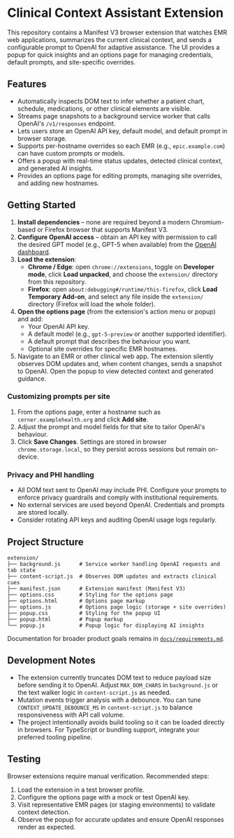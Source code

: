 # Clinical Context Assistant Extension

This repository contains a Manifest V3 browser extension that watches EMR web applications, summarizes the current clinical context, and sends a configurable prompt to OpenAI for adaptive assistance. The UI provides a popup for quick insights and an options page for managing credentials, default prompts, and site-specific overrides.

## Features

- Automatically inspects DOM text to infer whether a patient chart, schedule, medications, or other clinical elements are visible.
- Streams page snapshots to a background service worker that calls OpenAI's `/v1/responses` endpoint.
- Lets users store an OpenAI API key, default model, and default prompt in browser storage.
- Supports per-hostname overrides so each EMR (e.g., `epic.example.com`) can have custom prompts or models.
- Offers a popup with real-time status updates, detected clinical context, and generated AI insights.
- Provides an options page for editing prompts, managing site overrides, and adding new hostnames.

## Getting Started

1. **Install dependencies** – none are required beyond a modern Chromium-based or Firefox browser that supports Manifest V3.
2. **Configure OpenAI access** – obtain an API key with permission to call the desired GPT model (e.g., GPT-5 when available) from the [OpenAI dashboard](https://platform.openai.com/).
3. **Load the extension**:
   - **Chrome / Edge**: open `chrome://extensions`, toggle on **Developer mode**, click **Load unpacked**, and choose the `extension/` directory from this repository.
   - **Firefox**: open `about:debugging#/runtime/this-firefox`, click **Load Temporary Add-on**, and select any file inside the `extension/` directory (Firefox will load the whole folder).
4. **Open the options page** (from the extension's action menu or popup) and add:
   - Your OpenAI API key.
   - A default model (e.g., `gpt-5-preview` or another supported identifier).
   - A default prompt that describes the behaviour you want.
   - Optional site overrides for specific EMR hostnames.
5. Navigate to an EMR or other clinical web app. The extension silently observes DOM updates and, when content changes, sends a snapshot to OpenAI. Open the popup to view detected context and generated guidance.

### Customizing prompts per site

1. From the options page, enter a hostname such as `cerner.examplehealth.org` and click **Add site**.
2. Adjust the prompt and model fields for that site to tailor OpenAI's behaviour.
3. Click **Save Changes**. Settings are stored in browser `chrome.storage.local`, so they persist across sessions but remain on-device.

### Privacy and PHI handling

- All DOM text sent to OpenAI may include PHI. Configure your prompts to enforce privacy guardrails and comply with institutional requirements.
- No external services are used beyond OpenAI. Credentials and prompts are stored locally.
- Consider rotating API keys and auditing OpenAI usage logs regularly.

## Project Structure

```
extension/
├── background.js      # Service worker handling OpenAI requests and tab state
├── content-script.js  # Observes DOM updates and extracts clinical cues
├── manifest.json      # Extension manifest (Manifest V3)
├── options.css        # Styling for the options page
├── options.html       # Options page markup
├── options.js         # Options page logic (storage + site overrides)
├── popup.css          # Styling for the popup UI
├── popup.html         # Popup markup
└── popup.js           # Popup logic for displaying AI insights
```

Documentation for broader product goals remains in [`docs/requirements.md`](docs/requirements.md).

## Development Notes

- The extension currently truncates DOM text to reduce payload size before sending it to OpenAI. Adjust `MAX_DOM_CHARS` in `background.js` or the text walker logic in `content-script.js` as needed.
- Mutation events trigger analysis with a debounce. You can tune `CONTEXT_UPDATE_DEBOUNCE_MS` in `content-script.js` to balance responsiveness with API call volume.
- The project intentionally avoids build tooling so it can be loaded directly in browsers. For TypeScript or bundling support, integrate your preferred tooling pipeline.

## Testing

Browser extensions require manual verification. Recommended steps:

1. Load the extension in a test browser profile.
2. Configure the options page with a mock or test OpenAI key.
3. Visit representative EMR pages (or staging environments) to validate context detection.
4. Observe the popup for accurate updates and ensure OpenAI responses render as expected.
